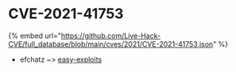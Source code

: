 # CVE-2021-41753
{% embed url="https://github.com/Live-Hack-CVE/full_database/blob/main/cves/2021/CVE-2021-41753.json" %}

* efchatz ~> [easy-exploits](https://www.alice-snow.ru/2021/database/cve-2021-41753/easy-exploits-efchatz)